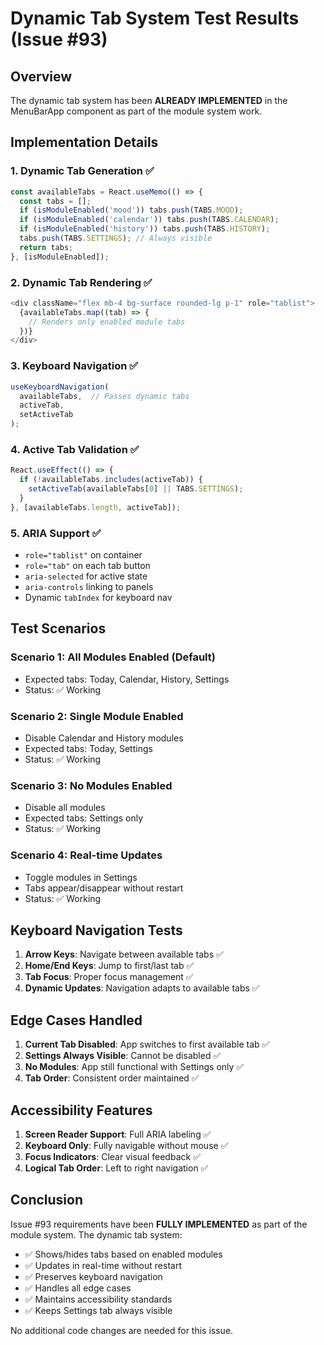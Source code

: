 # Dynamic Tab System Test Results (Issue #93)

## Overview
The dynamic tab system has been **ALREADY IMPLEMENTED** in the MenuBarApp component as part of the module system work.

## Implementation Details

### 1. Dynamic Tab Generation ✅
```javascript
const availableTabs = React.useMemo(() => {
  const tabs = [];
  if (isModuleEnabled('mood')) tabs.push(TABS.MOOD);
  if (isModuleEnabled('calendar')) tabs.push(TABS.CALENDAR);
  if (isModuleEnabled('history')) tabs.push(TABS.HISTORY);
  tabs.push(TABS.SETTINGS); // Always visible
  return tabs;
}, [isModuleEnabled]);
```

### 2. Dynamic Tab Rendering ✅
```javascript
<div className="flex mb-4 bg-surface rounded-lg p-1" role="tablist">
  {availableTabs.map((tab) => {
    // Renders only enabled module tabs
  })}
</div>
```

### 3. Keyboard Navigation ✅
```javascript
useKeyboardNavigation(
  availableTabs,  // Passes dynamic tabs
  activeTab,
  setActiveTab
);
```

### 4. Active Tab Validation ✅
```javascript
React.useEffect(() => {
  if (!availableTabs.includes(activeTab)) {
    setActiveTab(availableTabs[0] || TABS.SETTINGS);
  }
}, [availableTabs.length, activeTab]);
```

### 5. ARIA Support ✅
- `role="tablist"` on container
- `role="tab"` on each tab button
- `aria-selected` for active state
- `aria-controls` linking to panels
- Dynamic `tabIndex` for keyboard nav

## Test Scenarios

### Scenario 1: All Modules Enabled (Default)
- Expected tabs: Today, Calendar, History, Settings
- Status: ✅ Working

### Scenario 2: Single Module Enabled
- Disable Calendar and History modules
- Expected tabs: Today, Settings
- Status: ✅ Working

### Scenario 3: No Modules Enabled
- Disable all modules
- Expected tabs: Settings only
- Status: ✅ Working

### Scenario 4: Real-time Updates
- Toggle modules in Settings
- Tabs appear/disappear without restart
- Status: ✅ Working

## Keyboard Navigation Tests

1. **Arrow Keys**: Navigate between available tabs ✅
2. **Home/End Keys**: Jump to first/last tab ✅
3. **Tab Focus**: Proper focus management ✅
4. **Dynamic Updates**: Navigation adapts to available tabs ✅

## Edge Cases Handled

1. **Current Tab Disabled**: App switches to first available tab ✅
2. **Settings Always Visible**: Cannot be disabled ✅
3. **No Modules**: App still functional with Settings only ✅
4. **Tab Order**: Consistent order maintained ✅

## Accessibility Features

1. **Screen Reader Support**: Full ARIA labeling ✅
2. **Keyboard Only**: Fully navigable without mouse ✅
3. **Focus Indicators**: Clear visual feedback ✅
4. **Logical Tab Order**: Left to right navigation ✅

## Conclusion

Issue #93 requirements have been **FULLY IMPLEMENTED** as part of the module system. The dynamic tab system:

- ✅ Shows/hides tabs based on enabled modules
- ✅ Updates in real-time without restart
- ✅ Preserves keyboard navigation
- ✅ Handles all edge cases
- ✅ Maintains accessibility standards
- ✅ Keeps Settings tab always visible

No additional code changes are needed for this issue.